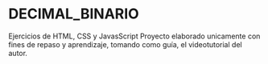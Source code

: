 # DECIMAL_BINARIO
Ejercicios de HTML, CSS y JavasScript
Proyecto elaborado unicamente con fines de repaso y aprendizaje, tomando como guía, el videotutorial del autor.

